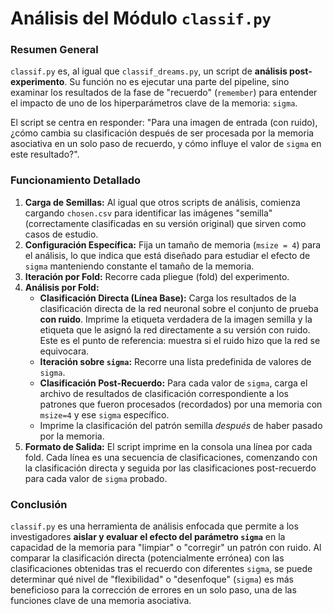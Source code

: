 # Análisis del Módulo `classif.py`

### Resumen General

`classif.py` es, al igual que `classif_dreams.py`, un script de **análisis post-experimento**. Su función no es ejecutar una parte del pipeline, sino examinar los resultados de la fase de "recuerdo" (`remember`) para entender el impacto de uno de los hiperparámetros clave de la memoria: `sigma`.

El script se centra en responder: "Para una imagen de entrada (con ruido), ¿cómo cambia su clasificación después de ser procesada por la memoria asociativa en un solo paso de recuerdo, y cómo influye el valor de `sigma` en este resultado?".

### Funcionamiento Detallado

1.  **Carga de Semillas:** Al igual que otros scripts de análisis, comienza cargando `chosen.csv` para identificar las imágenes "semilla" (correctamente clasificadas en su versión original) que sirven como casos de estudio.
2.  **Configuración Específica:** Fija un tamaño de memoria (`msize = 4`) para el análisis, lo que indica que está diseñado para estudiar el efecto de `sigma` manteniendo constante el tamaño de la memoria.
3.  **Iteración por Fold:** Recorre cada pliegue (fold) del experimento.
4.  **Análisis por Fold:**
    *   **Clasificación Directa (Línea Base):** Carga los resultados de la clasificación directa de la red neuronal sobre el conjunto de prueba **con ruido**. Imprime la etiqueta verdadera de la imagen semilla y la etiqueta que le asignó la red directamente a su versión con ruido. Este es el punto de referencia: muestra si el ruido hizo que la red se equivocara.
    *   **Iteración sobre `sigma`:** Recorre una lista predefinida de valores de `sigma`.
    *   **Clasificación Post-Recuerdo:** Para cada valor de `sigma`, carga el archivo de resultados de clasificación correspondiente a los patrones que fueron procesados (recordados) por una memoria con `msize=4` y ese `sigma` específico.
    *   Imprime la clasificación del patrón semilla *después* de haber pasado por la memoria.
5.  **Formato de Salida:** El script imprime en la consola una línea por cada fold. Cada línea es una secuencia de clasificaciones, comenzando con la clasificación directa y seguida por las clasificaciones post-recuerdo para cada valor de `sigma` probado.

### Conclusión

`classif.py` es una herramienta de análisis enfocada que permite a los investigadores **aislar y evaluar el efecto del parámetro `sigma`** en la capacidad de la memoria para "limpiar" o "corregir" un patrón con ruido. Al comparar la clasificación directa (potencialmente errónea) con las clasificaciones obtenidas tras el recuerdo con diferentes `sigma`, se puede determinar qué nivel de "flexibilidad" o "desenfoque" (`sigma`) es más beneficioso para la corrección de errores en un solo paso, una de las funciones clave de una memoria asociativa.
